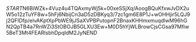 $START$N6BiWZk+4Vuz4u4TQAxmyWj5k+00xeSSjXq/AoogBQuKfxwJvDX2uW5o12zTuYF8w+5hFj6NbijCn3aD5zDBKyq3/7zc1gm6E8P1J+wOHHjir5LQJ9j2QFIDfp/elvAKptXpPbWE9jJSaXVPBPutopnF2BnaxKHHmxmuqdlwM96hGN2QpTB4a7RnWZi3StOBOJB5GLXU3Ew+M0D5hYjWLBrowCjsCGsa97Mfiw5BeT3Mt4FEARlsbhDpqIdM2JyN$END$